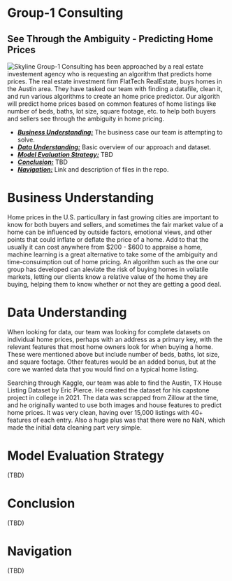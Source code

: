 # Group-1 Consulting 
## See Through the Ambiguity - Predicting Home Prices
![Skyline](AustinSkyline.jpg)
Group-1 Consulting has been approached by a real estate investement agency who is requesting an algorithm that predicts home prices. The real estate investment firm FlatTech RealEstate, buys homes in the Austin area. They have tasked our team with finding a datafile, clean it, and run various algorithms to create an home price predictor. Our algorith will predict home prices based on common features of home listings like number of beds, baths, lot size, square footage, etc. to help both buyers and sellers see through the ambiguity in home pricing.

* [***Business Understanding:***](#business-understanding) The business case our team is attempting to solve.
* [***Data Understanding:***](#data-understanding) Basic overview of our approach and dataset.
* [***Model Evaluation Strategy:***](#model-evaluation-strategy) TBD
* [***Conclusion:***](#conclusion) TBD
* [***Navigation:***](#navigation) Link and description of files in the repo.

# Business Understanding
Home prices in the U.S. particullary in fast growing cities are important to know for both buyers and sellers, and sometimes the fair market value of a home can be influenced by outside factors, emotional views, and other points that could inflate or deflate the price of a home. Add to that the usually it can cost anywhere from $200 - $600 to appraise a home, machine learning is a great alternative to take some of the ambiguity and time-consuimption out of home pricing. An algorithm such as the one our group has developed can aleviate the risk of buying homes in voliatile markets, letting our clients know a relative value of the home they are buying, helping them to know whether or not they are getting a good deal. 

# Data Understanding
When looking for data, our team was looking for complete datasets on individual home prices, perhaps with an address as a primary key, with the relevant features that most home owners look for when buying a home. These were mentioned above but include number of beds, baths, lot size, and square footage. Other features would be an added bonus, but at the core we wanted data that you would find on a typical home listing.

Searching through Kaggle, our team was able to find the Austin, TX House Listing Dataset by Eric Pierce. He created the dataset for his capstone project in college in 2021. The data was scrapped from Zillow at the time, and he originally wanted to use both images and house features to predict home prices. It was very clean, having over 15,000 listings with 40+ features of each entry. Also a huge plus was that there were no NaN, which made the initial data cleaning part very simple.

# Model Evaluation Strategy
(TBD)

# Conclusion
(TBD)

# Navigation
(TBD)

